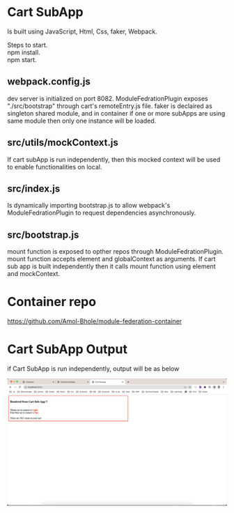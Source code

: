 # Cart SubApp

Is built using JavaScript, Html, Css, faker, Webpack.     

Steps to start.     
npm install.     
npm start.     

## webpack.config.js

dev server is initialized on port 8082.
ModuleFedrationPlugin exposes "./src/bootstrap" through cart's remoteEntry.js file.
faker is declaired as singleton shared module, and in container if one or more subApps are using same module then only one instance will be loaded.

## src/utils/mockContext.js

If cart subApp is run independently, then this mocked context will be used to enable functionalities on local.

## src/index.js

Is dynamically importing bootstrap.js to allow webpack's ModuleFedrationPlugin to request dependencies asynchronously.

## src/bootstrap.js

mount function is exposed to opther repos through ModuleFedrationPlugin.
mount function accepts element and globalContext as arguments.
If cart sub app is built independently then it calls mount function using element and mockContext.

# Container repo

https://github.com/Amol-Bhole/module-federation-container

# Cart SubApp Output

if Cart SubApp is run independently, output will be as below

![alt text](https://github.com/Amol-Bhole/module-federation-cart/blob/main/src/assets/cart_optput.png?raw=true)
